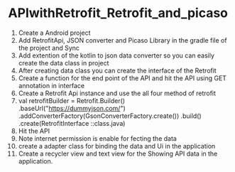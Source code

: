 # APIwithRetrofit_Retrofit_and_picaso
1. Create a Android project
2. Add RetrofitApi, JSON converter and Picaso Library in the gradle file of the project and Sync
3. Add extention of the kotlin to json data converter so you can easily create the data class in project
4. After creating data class you can create the interface of the Retrofit
5. Create a function for the end point of the API and hit the API using GET annotation in interface
6. Create a Retrofit Api instance and use the all four method of retrofit
7. val retrofitBuilder = Retrofit.Builder()
            .baseUrl("https://dummyjson.com/")
            .addConverterFactory(GsonConverterFactory.create())
            .build()
            .create(RetrofitInterface ::class.java)
8. Hit the API
9. Note internet permission is enable for fecting the data
10. create a adapter class for binding the data and Ui in the application
11. Create a recycler view and text view for the Showing API data in the application.

